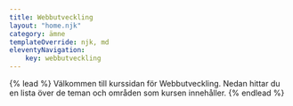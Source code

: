 ```yaml
---
title: Webbutveckling
layout: "home.njk"
category: ämne
templateOverride: njk, md
eleventyNavigation:
    key: webbutveckling
---
```

{% lead %}
Välkommen till kurssidan för Webbutveckling.
Nedan hittar du en lista över de teman och områden som kursen innehåller.
{% endlead %}